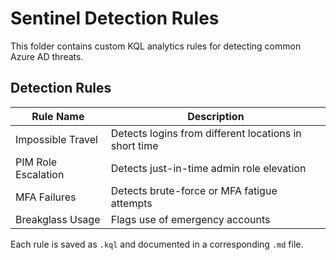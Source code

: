 # Sentinel Detection Rules

This folder contains custom KQL analytics rules for detecting common Azure AD threats.

## Detection Rules

| Rule Name             | Description                                      |
|-----------------------|--------------------------------------------------|
| Impossible Travel     | Detects logins from different locations in short time |
| PIM Role Escalation   | Detects just-in-time admin role elevation       |
| MFA Failures          | Detects brute-force or MFA fatigue attempts     |
| Breakglass Usage      | Flags use of emergency accounts                 |

Each rule is saved as `.kql` and documented in a corresponding `.md` file.
